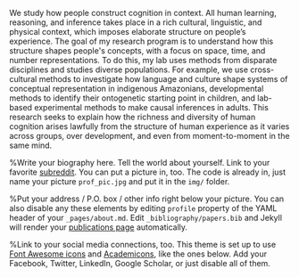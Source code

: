We study how people construct cognition in context. All human learning, reasoning, and inference takes place in a rich cultural, linguistic, and physical context, which imposes elaborate structure on people’s experience. The goal of my research program is to understand how this structure shapes people's concepts, with a focus on space, time, and number representations. To do this, my lab uses methods from disparate disciplines and studies diverse populations. For example, we use cross-cultural methods to investigate how language and culture shape systems of conceptual representation in indigenous Amazonians, developmental methods to identify their ontogenetic starting point in children, and lab-based experimental methods to make causal inferences in adults. This research seeks to explain how the richness and diversity of human cognition arises lawfully from the structure of human experience as it varies across groups, over development, and even from moment-to-moment in the same mind.


%Write your biography here. Tell the world about yourself. Link to your favorite [subreddit](http://reddit.com). You can put a picture in, too. The code is already in, just name your picture `prof_pic.jpg` and put it in the `img/` folder.

%Put your address / P.O. box / other info right below your picture. You can also disable any these elements by editing `profile` property of the YAML header of your `_pages/about.md`. Edit `_bibliography/papers.bib` and Jekyll will render your [publications page](/al-folio/publications/) automatically.

%Link to your social media connections, too. This theme is set up to use [Font Awesome icons](https://fontawesome.com/) and [Academicons](https://jpswalsh.github.io/academicons/), like the ones below. Add your Facebook, Twitter, LinkedIn, Google Scholar, or just disable all of them.

